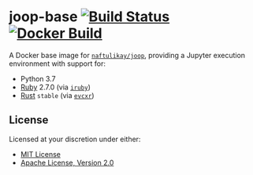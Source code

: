 # joop-base [![Build Status][travis.svg]][travis] [![Docker Build][docker.svg]][docker]

A Docker base image for [`naftulikay/joop`][joop], providing a Jupyter execution environment with support for:

 - Python 3.7
 - [Ruby][ruby] 2.7.0 (via [`iruby`][iruby])
 - [Rust][rust] `stable` (via [`evcxr`][evcxr])

## License

Licensed at your discretion under either:

 - [MIT License](./LICENSE-MIT)
 - [Apache License, Version 2.0](./LICENSE-APACHE)

 [docker]: https://hub.docker.com/r/naftulikay/joop-base/
 [docker.svg]: https://img.shields.io/docker/cloud/build/naftulikay/joop-base
 [evcxr]: https://github.com/google/evcxr
 [iruby]: https://github.com/SciRuby/iruby
 [joop]: https://github.com/naftulikay/joop
 [ruby]: https://www.ruby-lang.org/en/
 [rust]: https://rust-lang.org
 [travis]: https://travis-ci.org/naftulikay/joop-base
 [travis.svg]: https://travis-ci.org/naftulikay/joop-base.svg?branch=master
